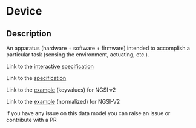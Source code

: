 # Device

## Description 

An apparatus (hardware + software + firmware) intended to accomplish a
particular task (sensing the environment, actuating, etc.).


Link to the [interactive specification](https://swagger.lab.fiware.org/?url=https://smart-data-models.github.io/dataModel.Device/Device/swagger.yaml)

Link to the [specification](https://smart-data-models.github.io/dataModel.Device/Device/doc/spec.md)

Link to the [example](https://smart-data-models.github.io/dataModel.Device/Device/examples/example.json) (keyvalues) for NGSI v2

Link to the [example](https://smart-data-models.github.io/dataModel.Device/Device/examples/example-normalized.json) (normalized) for NGSI-V2


 if you have any issue on this data model you can raise an issue or contribute with a PR